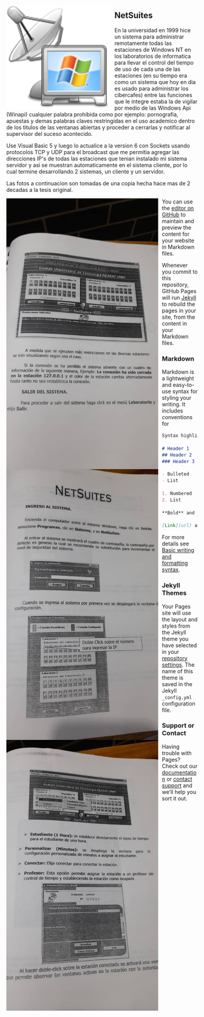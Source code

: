 <img src="https://raw.githubusercontent.com/elieser9001/assets/main/antenna.png"
     alt="windows_icon"
     style="float: left; margin-right: 10px;" />
## NetSuites

En la universidad en 1999 hice un sistema para administrar remotamente todas las estaciones de Windows NT en los laboratorios de informatica para llevar el control del tiempo de uso de cada una de las estaciones (en su tiempo era como un sistema que hoy en dia es usado para administrar los cibercafes) entre las funciones que le integre estaba la de vigilar por medio de las Windows Api (Winapi) cualquier palabra prohibida como por ejemplo: pornografia, apuestas y demas palabras claves restringidas en el uso academico dentro de los titulos de las ventanas abiertas y proceder a cerrarlas y notificar al supervisor del suceso acontecido.

Use Visual Basic 5 y luego lo actualice a la version 6 con Sockets usando protocolos TCP y UDP para el broadcast que me permitia agregar las direcciones IP's de todas las estaciones que tenian instalado mi sistema servidor y asi se muestran automaticamente en el sistema cliente, por lo cual termine desarrollando 2 sistemas, un cliente y un servidor.

Las fotos a continuacion son tomadas de una copia hecha hace mas de 2 decadas a la tesis original.

<img src="https://github.com/elieser9001/assets/blob/main/netsuite1.jpeg?raw=true"
     alt="netsuite"
     style="float: left; margin-right: 10px; width: 400px" />

<img src="https://github.com/elieser9001/assets/blob/main/netsuite2.jpeg?raw=true"
     alt="netsuite"
     style="float: left; margin-right: 10px; width: 400px" />

<img src="https://github.com/elieser9001/assets/blob/main/netsuite3.jpeg?raw=true"
     alt="netsuite"
     style="float: left; margin-right: 10px; width: 400px" />



You can use the [editor on GitHub](https://github.com/elieser9001/log/edit/gh-pages/index.md) to maintain and preview the content for your website in Markdown files.

Whenever you commit to this repository, GitHub Pages will run [Jekyll](https://jekyllrb.com/) to rebuild the pages in your site, from the content in your Markdown files.

### Markdown

Markdown is a lightweight and easy-to-use syntax for styling your writing. It includes conventions for

```markdown
Syntax highlighted code block

# Header 1
## Header 2
### Header 3

- Bulleted
- List

1. Numbered
2. List

**Bold** and _Italic_ and `Code` text

[Link](url) and ![Image](src)
```

For more details see [Basic writing and formatting syntax](https://docs.github.com/en/github/writing-on-github/getting-started-with-writing-and-formatting-on-github/basic-writing-and-formatting-syntax).

### Jekyll Themes

Your Pages site will use the layout and styles from the Jekyll theme you have selected in your [repository settings](https://github.com/elieser9001/log/settings/pages). The name of this theme is saved in the Jekyll `_config.yml` configuration file.

### Support or Contact

Having trouble with Pages? Check out our [documentation](https://docs.github.com/categories/github-pages-basics/) or [contact support](https://support.github.com/contact) and we’ll help you sort it out.

